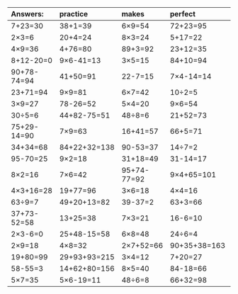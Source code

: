 | Answers: | practice | makes | perfect | ! |
| :--- | :--- | :--- | :--- | :--- |
| 7+23=30 | 38+1=39 | 6×9=54 | 72+23=95 | 11+3=14 | 
| 2×3=6 | 20+4=24 | 8×3=24 | 5+17=22 | 77+2=79 | 
| 4×9=36 | 4+76=80 | 89+3=92 | 23+12=35 | 89-47=42 | 
| 8+12-20=0 | 9×6-41=13 | 3×5=15 | 84+10=94 | 5×6=30 | 
| 90+78-74=94 | 41+50=91 | 22-7=15 | 7×4-14=14 | 67+77+58=202 | 
| 23+71=94 | 9×9=81 | 6×7=42 | 10÷2=5 | 83+52-87=48 | 
| 3×9=27 | 78-26=52 | 5×4=20 | 9×6=54 | 8×6=48 | 
| 30÷5=6 | 44+82-75=51 | 48÷8=6 | 21+52=73 | 8×8=64 | 
| 75+29-14=90 | 7×9=63 | 16+41=57 | 66+5=71 | 2+74=76 | 
| 34+34=68 | 84+22+32=138 | 90-53=37 | 14÷7=2 | 7×9-25=38 | 
| 95-70=25 | 9×2=18 | 31+18=49 | 31-14=17 | 80-41=39 | 
| 8×2=16 | 7×6=42 | 95+74-77=92 | 9×4+65=101 | 2×8=16 | 
| 4×3+16=28 | 19+77=96 | 3×6=18 | 4×4=16 | 5×3=15 | 
| 63÷9=7 | 49+20+13=82 | 39-37=2 | 63+3=66 | 4×6=24 | 
| 37+73-52=58 | 13+25=38 | 7×3=21 | 16-6=10 | 2×5=10 | 
| 2×3-6=0 | 25+48-15=58 | 6×8=48 | 24÷6=4 | 81-26=55 | 
| 2×9=18 | 4×8=32 | 2×7+52=66 | 90+35+38=163 | 21+69=90 | 
| 19+80=99 | 29+93+93=215 | 3×4=12 | 7+20=27 | 28+37=65 | 
| 58-55=3 | 14+62+80=156 | 8×5=40 | 84-18=66 | 4×3=12 | 
| 5×7=35 | 5×6-19=11 | 48÷6=8 | 66+32=98 | 81+71-31=121 | 
